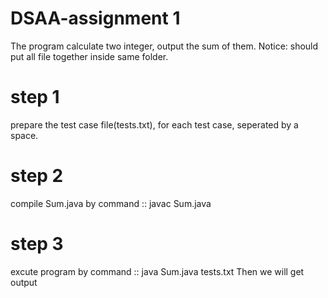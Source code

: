 # DSAA-assignment 1
The program calculate two integer, output the sum of them. 
Notice: should put all file together inside same folder.

# step 1
prepare the test case file(tests.txt), for each test case, seperated by a space.

# step 2
compile Sum.java by command ::
    javac Sum.java

# step 3
excute program by command ::
    java Sum.java tests.txt
Then we will get output

